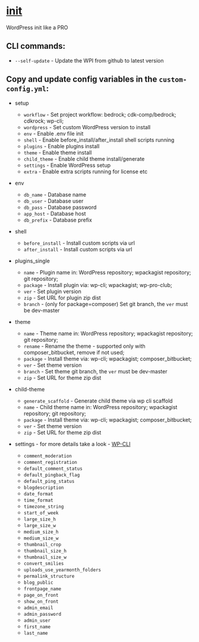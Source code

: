 # [init](https://init.wp-pro.club/)
WordPress init like a PRO

## CLI commands:
* `--self-update` - Update the WPI from github to latest version

## Copy and update config variables in the `custom-config.yml`:

* setup
  * `workflow` - Set project workflow: bedrock; cdk-comp/bedrock; cdkrock; wp-cli;
  * `wordpress` - Set custom WordPress version to install
  * `env` - Enable .env file init
  * `shell` - Enable before_install/after_install shell scripts running
  * `plugins` - Enable plugins install
  * `theme` - Enable theme install
  * `child_theme` - Enable child theme install/generate
  * `settings` - Enable WordPress setup
  * `extra` - Enable extra scripts running for license etc

* env
  * `db_name` - Database name
  * `db_user` - Database user
  * `db_pass` - Database password
  * `app_host` - Database host
  * `db_prefix` - Database prefix

* shell
  * `before_install` - Install custom scripts via url
  * `after_install` - Install custom scripts via url

* plugins_single
  * `name` - Plugin name in: WordPress repository; wpackagist repository; git repository;
  * `package` - Install plugin via: wp-cli; wpackagist; wp-pro-club;
  * `ver` - Set plugin version
  * `zip` - Set URL for plugin zip dist
  * `branch` - (only for package=composer) Set git branch, the `ver` must be dev-master

* theme
  * `name` - Theme name in: WordPress repository; wpackagist repository; git repository;
  * `rename` - Rename the theme - supported only with composer_bitbucket, remove if not used;
  * `package` - Install theme via: wp-cli; wpackagist; composer_bitbucket;
  * `ver` - Set theme version
  * `branch` - Set theme git branch, the `ver` must be dev-master
  * `zip` - Set URL for theme zip dist

* child-theme
  * `generate_scaffold` - Generate child theme via wp cli scaffold
  * `name` - Child theme name in: WordPress repository; wpackagist repository; git repository;
  * `package` - Install theme via: wp-cli; wpackagist; composer_bitbucket;
  * `ver` - Set theme version
  * `zip` - Set URL for theme zip dist

* settings - for more details take a look - [WP-CLI](https://codex.wordpress.org/Option_Reference)
  * `comment_moderation`
  * `comment_registration`
  * `default_comment_status`
  * `default_pingback_flag`
  * `default_ping_status`
  * `blogdescription`
  * `date_format`
  * `time_format`
  * `timezone_string`
  * `start_of_week`
  * `large_size_h`
  * `large_size_w`
  * `medium_size_h`
  * `medium_size_w`
  * `thumbnail_crop`
  * `thumbnail_size_h`
  * `thumbnail_size_w`
  * `convert_smilies`
  * `uploads_use_yearmonth_folders`
  * `permalink_structure`
  * `blog_public`
  * `frontpage_name`
  * `page_on_front`
  * `show_on_front`
  * `admin_email`
  * `admin_password`
  * `admin_user`
  * `first_name`
  * `last_name`

